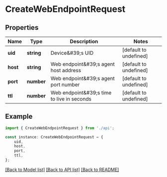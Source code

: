 # CreateWebEndpointRequest


## Properties

Name | Type | Description | Notes
------------ | ------------- | ------------- | -------------
**uid** | **string** | Device\&#39;s UID | [default to undefined]
**host** | **string** | Web endpoint\&#39;s agent host address | [default to undefined]
**port** | **number** | Web endpoint\&#39;s agent port number | [default to undefined]
**ttl** | **number** | Web endpoint\&#39;s time to live in seconds | [default to undefined]

## Example

```typescript
import { CreateWebEndpointRequest } from './api';

const instance: CreateWebEndpointRequest = {
    uid,
    host,
    port,
    ttl,
};
```

[[Back to Model list]](../README.md#documentation-for-models) [[Back to API list]](../README.md#documentation-for-api-endpoints) [[Back to README]](../README.md)
